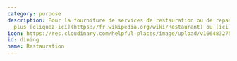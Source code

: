 ```yaml
---
category: purpose
description: Pour la fourniture de services de restauration ou de repas. En savoir
  plus [cliquez-ici](https://fr.wikipedia.org/wiki/Restaurant) ou [ici](https://fr.wikipedia.org/wiki/Traiteur_organisateur_de_réceptions)
icon: https://res.cloudinary.com/helpful-places/image/upload/v1664832756/dtpr-icons/purpose/dining_a9bqwe.svg
id: dining
name: Restauration
---
```

